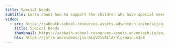 ```yaml
---
title: Special Needs
subtitle: Learn about how to support the children who have special needs (physical, emotional, mental) in your Sabbath School class.
video:
  - src: https://sabbath-school-resources-assets.adventech.io/en/aij/aij-training-videos/assets/en-aij-speical-needs.mp4
    title: Speical Needs
    thumbnail: https://sabbath-school-resources-assets.adventech.io/en/aij/aij-training-videos/12-special-needs/cover.png
    hls: https://jstre.am/videos/jsv:bLqV21sAIlA/hls/main.m3u8
---
```

